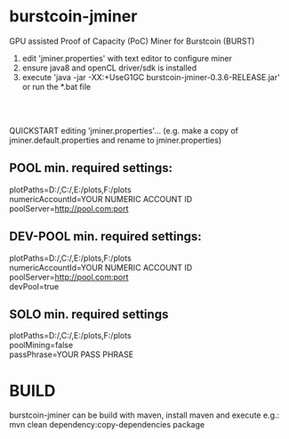 # burstcoin-jminer
GPU assisted Proof of Capacity (PoC) Miner for Burstcoin (BURST)

1. edit 'jminer.properties' with text editor to configure miner
2. ensure java8 and openCL driver/sdk is installed
3. execute 'java -jar -XX:+UseG1GC burstcoin-jminer-0.3.6-RELEASE.jar' or run the *.bat file
<br>
<br>

QUICKSTART editing 'jminer.properties'... (e.g. make a copy of jminer.default.properties and rename to jminer.properties)

POOL min. required settings:
--------------------------------------------------------------------------------
plotPaths=D:/,C:/,E:/plots,F:/plots<br>
numericAccountId=YOUR NUMERIC ACCOUNT ID<br>
poolServer=http://pool.com:port<br>

DEV-POOL min. required settings:
--------------------------------------------------------------------------------
plotPaths=D:/,C:/,E:/plots,F:/plots<br>
numericAccountId=YOUR NUMERIC ACCOUNT ID<br>
poolServer=http://pool.com:port<br>
devPool=true<br>

SOLO min. required settings 
--------------------------------------------------------------------------------
plotPaths=D:/,C:/,E:/plots,F:/plots<br>
poolMining=false<br>
passPhrase=YOUR PASS PHRASE<br>

# BUILD
burstcoin-jminer can be build with maven, install maven and execute e.g.:<br>
mvn clean dependency:copy-dependencies package



